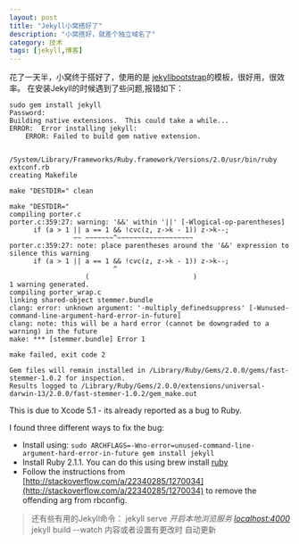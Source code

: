 ```yaml
---
layout: post
title: "Jekyll小窝搭好了"
description: "小窝搭好，就差个独立域名了"
category: 技术
tags: [jekyll,博客]
---
```


花了一天半，小窝终于搭好了，使用的是	[jekyllbootstrap](http://www.jekyllbootstrap.com)的模板，很好用，很效率。
在安装Jekyll的时候遇到了些问题,报错如下：

```
sudo gem install jekyll
Password:
Building native extensions.  This could take a while...
ERROR:  Error installing jekyll:
    ERROR: Failed to build gem native extension.

    /System/Library/Frameworks/Ruby.framework/Versions/2.0/usr/bin/ruby extconf.rb
creating Makefile

make "DESTDIR=" clean

make "DESTDIR="
compiling porter.c
porter.c:359:27: warning: '&&' within '||' [-Wlogical-op-parentheses]
      if (a > 1 || a == 1 && !cvc(z, z->k - 1)) z->k--;
                ~~ ~~~~~~~^~~~~~~~~~~~~~~~~~~~
porter.c:359:27: note: place parentheses around the '&&' expression to silence this warning
      if (a > 1 || a == 1 && !cvc(z, z->k - 1)) z->k--;
                          ^
                   (                          )
1 warning generated.
compiling porter_wrap.c
linking shared-object stemmer.bundle
clang: error: unknown argument: '-multiply_definedsuppress' [-Wunused-command-line-argument-hard-error-in-future]
clang: note: this will be a hard error (cannot be downgraded to a warning) in the future
make: *** [stemmer.bundle] Error 1

make failed, exit code 2

Gem files will remain installed in /Library/Ruby/Gems/2.0.0/gems/fast-stemmer-1.0.2 for inspection.
Results logged to /Library/Ruby/Gems/2.0.0/extensions/universal-darwin-13/2.0.0/fast-stemmer-1.0.2/gem_make.out
```
This is due to Xcode 5.1 - its already reported as a bug to Ruby.

I found three different ways to fix the bug:

* Install using:
``` sudo ARCHFLAGS=-Wno-error=unused-command-line-argument-hard-error-in-future gem install jekyll ```
* Install Ruby 2.1.1. You can do this using brew install [ruby](http://brew.sh/)
* Follow the instructions from [http://stackoverflow.com/a/22340285/1270034](http://stackoverflow.com/a/22340285/1270034) to remove the offending arg from rbconfig.

>还有些有用的Jekyll命令：
	jekyll serve	*开启本地浏览服务 <localhost:4000>*
	jekyll build --watch   内容或者设置有更改时 自动更新


